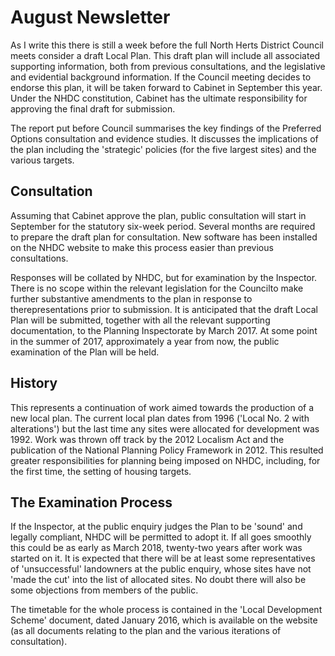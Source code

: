 # August Newsletter 

As I write this there is still a week before the full North Herts
District Council meets consider a draft Local Plan. This draft plan will
include all associated supporting information, both from previous
consultations, and the legislative and evidential background
information. If the Council meeting decides to endorse this plan, it
will be taken forward to Cabinet in September this year. Under the NHDC
constitution, Cabinet has the ultimate responsibility for approving the
final draft for submission.

The report put before Council summarises the key findings of the
Preferred Options consultation and evidence studies. It discusses the
implications of the plan including the 'strategic' policies (for the
five largest sites) and the various targets.

## Consultation

Assuming that Cabinet approve the plan, public consultation will start
in September for the statutory six-week period. Several months are
required to prepare the draft plan for consultation. New software has
been installed on the NHDC website to make this process easier than
previous consultations.

Responses will be collated by NHDC, but for examination by the
Inspector. There is no scope within the relevant legislation for the
Councilto make further substantive amendments to the plan in response to
therepresentations prior to submission. It is anticipated that the draft
Local Plan will be submitted, together with all the relevant supporting
documentation, to the Planning Inspectorate by March 2017. At some point
in the summer of 2017, approximately a year from now, the public
examination of the Plan will be held.

## History

This represents a continuation of work aimed towards the production of a
new local plan. The current local plan dates from 1996 ('Local No. 2
with alterations') but the last time any sites were allocated for
development was 1992. Work was thrown off track by the 2012 Localism Act
and the publication of the National Planning Policy Framework in 2012.
This resulted greater responsibilities for planning being imposed on
NHDC, including, for the first time, the setting of housing targets.

## The Examination Process

If the Inspector, at the public enquiry judges the Plan to be 'sound'
and legally compliant, NHDC will be permitted to adopt it. If all goes
smoothly this could be as early as March 2018, twenty-two years after
work was started on it. It is expected that there will be at least some
representatives of 'unsuccessful' landowners at the public enquiry,
whose sites have not 'made the cut' into the list of allocated sites. No
doubt there will also be some objections from members of the public.

The timetable for the whole process is contained in the 'Local
Development Scheme' document, dated January 2016, which is available on
the website (as all documents relating to the plan and the various
iterations of consultation).

